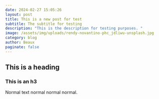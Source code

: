 ```yaml
---
date: 2024-02-27 15:05:26
layout: post
title: This is a new post for test
subtitle: The subtitle for testing
description: "This is the description for testing purposes. "
image: /assets/img/uploads/rendy-novantino-phc_jdliwu-unsplash.jpg
category: blog
author: Beaux
paginate: false
---
```



## T﻿his is a heading

### T﻿his is an h3



N﻿ormal text normal normal normal.